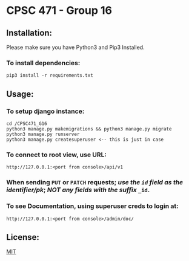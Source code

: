 # CPSC 471 - Group 16

## Installation:
Please make sure you have Python3 and Pip3 Installed.
### To install dependencies:
    pip3 install -r requirements.txt
## Usage:
### To setup django instance:
    cd /CPSC471_G16
    python3 manage.py makemigrations && python3 manage.py migrate
    python3 manage.py runserver
    python3 manage.py createsuperuser <-- this is just in case

### To connect to root view, use URL:
    http://127.0.0.1:<port from console>/api/v1

### When sending ```PUT``` or ```PATCH``` requests; ***use the ```id``` field as the identifier/pk***; ***NOT any fields with the suffix*** ```_id```.

### To see Documentation, using superuser creds to login at:

    http://127.0.0.1:<port from console>/admin/doc/

## License:
[MIT](https://choosealicense.com/licenses/mit/)